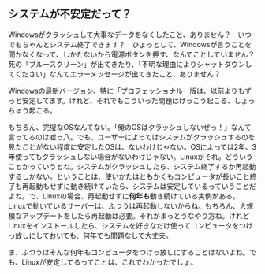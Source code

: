 <?php require("../../entete.php"); ?> <?php require("../../base.php"); ?>

<div id="corps">

<h2>システムが不安定だって？</h2>

Windowsがクラッシュして大事なデータをなくしたこと、ありません？　いつでもちゃんとシステム終了できます？　ひょっとして、Windowsが言うことを聞かなくなって、しかたないから電源ボタンを押す、なんてことしていません？　死の「ブルースクリーン」が出てきたり、「不明な理由によりシャットダウンしてください」なんてエラーメッセージが出てきたこと、ありません？

Windowsの最新バージョン、特に「プロフェッショナル」版は、以前よりもずっと安定してます。けれど、それでもこういった問題はけっこう起こる、しょっちゅう起こる。

もちろん、完璧なOSなんてない。「俺のOSはクラッシュしないぜっ！」なんて言ってるのは嘘っ八。でも、ユーザーによってはシステムがクラッシュするのを見たことがない程度に安定したOSは、ないわけじゃない。OSによっては2年、3年使ってもクラッシュしない場合がないわけじゃない。Linuxがそれ。どういうことかっていうとね。システムがクラッシュしたら、システム終了するか再起動するしかない。ということは、使いかたはともかくもコンピュータが長いこと終了も再起動もせずに動き続けていたら、システムは安定しているっていうことだよね。で、Linuxの場合、再起動せずに<b>何年も</b>動き続けている実例がある。Linuxで動いているサーバーは、ふつうは再起動しないからね。もちろん、大規模なアップデートをしたら再起動は必要。それがまっとうなやり方ね。けれどLinuxをインストールしたら、システムを好きなだけ使ってコンピュータをつけっ放しにしておいても、何年でも問題なしで大丈夫。

ま、ふつうはそんな何年もコンピュータをつけっ放しにすることはないよね。でも、Linuxが安定してるってことは、これでわかったでしょ。

</div>


